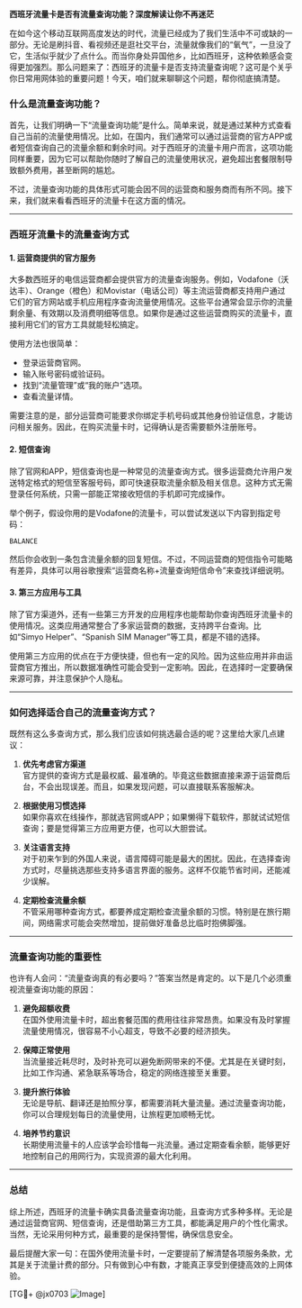 **西班牙流量卡是否有流量查询功能？深度解读让你不再迷茫**

在如今这个移动互联网高度发达的时代，流量已经成为了我们生活中不可或缺的一部分。无论是刷抖音、看视频还是逛社交平台，流量就像我们的“氧气”，一旦没了它，生活似乎就少了点什么。而当你身处异国他乡，比如西班牙，这种依赖感会变得更加强烈。那么问题来了：西班牙的流量卡是否支持流量查询呢？这可是个关乎你日常用网体验的重要问题！今天，咱们就来聊聊这个问题，帮你彻底搞清楚。

### 什么是流量查询功能？

首先，让我们明确一下“流量查询功能”是什么。简单来说，就是通过某种方式查看自己当前的流量使用情况。比如，在国内，我们通常可以通过运营商的官方APP或者短信查询自己的流量余额和剩余时间。对于西班牙的流量卡用户而言，这项功能同样重要，因为它可以帮助你随时了解自己的流量使用状况，避免超出套餐限制导致额外费用，甚至断网的尴尬。

不过，流量查询功能的具体形式可能会因不同的运营商和服务商而有所不同。接下来，我们就来看看西班牙的流量卡在这方面的情况。

---

### 西班牙流量卡的流量查询方式

#### 1. **运营商提供的官方服务**
大多数西班牙的电信运营商都会提供官方的流量查询服务。例如，Vodafone（沃达丰）、Orange（橙色）和Movistar（电话公司）等主流运营商都支持用户通过它们的官方网站或手机应用程序查询流量使用情况。这些平台通常会显示你的流量剩余量、有效期以及消费明细等信息。如果你是通过这些运营商购买的流量卡，直接利用它们的官方工具就能轻松搞定。

使用方法也很简单：
- 登录运营商官网。
- 输入账号密码或验证码。
- 找到“流量管理”或“我的账户”选项。
- 查看流量详情。

需要注意的是，部分运营商可能要求你绑定手机号码或其他身份验证信息，才能访问相关服务。因此，在购买流量卡时，记得确认是否需要额外注册账号。

#### 2. **短信查询**
除了官网和APP，短信查询也是一种常见的流量查询方式。很多运营商允许用户发送特定格式的短信至客服号码，即可快速获取流量余额及相关信息。这种方式无需登录任何系统，只需一部能正常接收短信的手机即可完成操作。

举个例子，假设你用的是Vodafone的流量卡，可以尝试发送以下内容到指定号码：
```
BALANCE
```
然后你会收到一条包含流量余额的回复短信。不过，不同运营商的短信指令可能略有差异，具体可以用谷歌搜索“运营商名称+流量查询短信命令”来查找详细说明。

#### 3. **第三方应用与工具**
除了官方渠道外，还有一些第三方开发的应用程序也能帮助你查询西班牙流量卡的使用情况。这类应用通常整合了多家运营商的数据，支持跨平台查询。比如“Simyo Helper”、“Spanish SIM Manager”等工具，都是不错的选择。

使用第三方应用的优点在于方便快捷，但也有一定的风险。因为这些应用并非由运营商官方推出，所以数据准确性可能会受到一定影响。因此，在选择时一定要确保来源可靠，并注意保护个人隐私。

---

### 如何选择适合自己的流量查询方式？

既然有这么多查询方式，那么我们应该如何挑选最合适的呢？这里给大家几点建议：

1. **优先考虑官方渠道**  
   官方提供的查询方式是最权威、最准确的。毕竟这些数据直接来源于运营商后台，不会出现误差。而且，如果发现问题，可以直接联系客服解决。

2. **根据使用习惯选择**  
   如果你喜欢在线操作，那就选官网或APP；如果懒得下载软件，那就试试短信查询；要是觉得第三方应用更方便，也可以大胆尝试。

3. **关注语言支持**  
   对于初来乍到的外国人来说，语言障碍可能是最大的困扰。因此，在选择查询方式时，尽量挑选那些支持多语言界面的服务。这样不仅能节省时间，还能减少误解。

4. **定期检查流量余额**  
   不管采用哪种查询方式，都要养成定期检查流量余额的习惯。特别是在旅行期间，网络需求可能会突然增加，提前做好准备总比临时抱佛脚强。

---

### 流量查询功能的重要性

也许有人会问：“流量查询真的有必要吗？”答案当然是肯定的。以下是几个必须重视流量查询功能的原因：

1. **避免超额收费**  
   在国外使用流量卡时，超出套餐范围的费用往往非常昂贵。如果没有及时掌握流量使用情况，很容易不小心超支，导致不必要的经济损失。

2. **保障正常使用**  
   当流量接近耗尽时，及时补充可以避免断网带来的不便。尤其是在关键时刻，比如工作沟通、紧急联系等场合，稳定的网络连接至关重要。

3. **提升旅行体验**  
   无论是导航、翻译还是拍照分享，都需要消耗大量流量。通过流量查询功能，你可以合理规划每日的流量使用，让旅程更加顺畅无忧。

4. **培养节约意识**  
   长期使用流量卡的人应该学会珍惜每一兆流量。通过定期查看余额，能够更好地控制自己的用网行为，实现资源的最大化利用。

---

### 总结

综上所述，西班牙的流量卡确实具备流量查询功能，且查询方式多种多样。无论是通过运营商官网、短信查询，还是借助第三方工具，都能满足用户的个性化需求。当然，无论采用何种方式，最重要的是保持警惕，确保信息安全。

最后提醒大家一句：在国外使用流量卡时，一定要提前了解清楚各项服务条款，尤其是关于流量计费的部分。只有做到心中有数，才能真正享受到便捷高效的上网体验。

[TG💪+ @jx0703 ![Image](https://github.com/user-attachments/assets/dbca1d08-cadb-493c-b0ec-ad6f7a83f270)]
